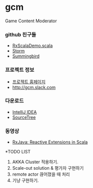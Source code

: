 gcm
===

Game Content Moderator

### github 친구들

* [RxScalaDemo.scala](https://github.com/Netflix/RxJava/blob/master/language-adaptors/rxjava-scala/src/examples/scala/rx/lang/scala/examples/RxScalaDemo.scala)
* [Storm](https://github.com/nathanmarz/storm)
* [Summingbird](https://github.com/twitter/summingbird)

### 프로젝트 정보

* [프로젝트 홈페이지](http://meslab.snu.ac.kr/courses/2014s/project/)
* http://gcm.slack.com

### 다운로드

* [IntelliJ IDEA](http://www.jetbrains.com/idea/)
* [SourceTree](http://www.sourcetreeapp.com/)

### 동영상

* [RxJava: Reactive Extensions in Scala](http://www.youtube.com/watch?v=tOMK_FYJREw)

*TODO LIST
1. AKKA Cluster 적용하기.
2. Scale-out solution & 평가자 구현하기
3. remote actor 끊어졌을 때 처리
4. 기냥 구현하기.
